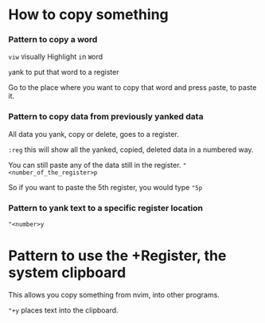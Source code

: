 # How to copy something

### Pattern to copy a word

`viw`
`V`isually Highlight `i`n `W`ord

`y`ank to put that word to a register

Go to the place where you want to copy that word and
press `p`aste, to paste it.

### Pattern to copy data from previously yanked data

All data you yank, copy or delete, goes to a register.

`:reg` this will show all the yanked, copied, deleted data in a
numbered way.

You can still paste any of the data still in the register.
`"<number_of_the_register>p`

So if you want to paste the 5th register, you would type
`"5p`

### Pattern to yank text to a specific register location

`"<number>y`

# Pattern to use the \+Register, the system clipboard

This allows you copy something from nvim, into other programs.

`"+y` places text into the clipboard.
